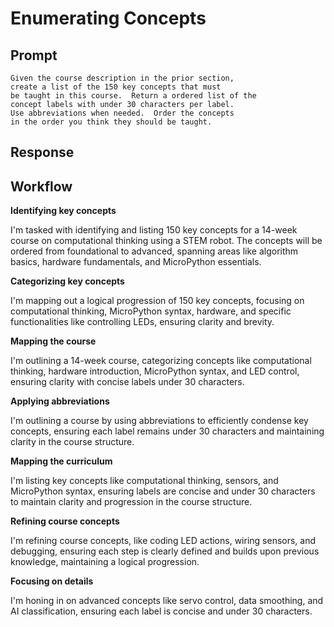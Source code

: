# Enumerating Concepts

## Prompt

```linenums="0"
Given the course description in the prior section,
create a list of the 150 key concepts that must
be taught in this course.  Return a ordered list of the
concept labels with under 30 characters per label.
Use abbreviations when needed.  Order the concepts
in the order you think they should be taught.
```

## Response



## Workflow

**Identifying key concepts**

I'm tasked with identifying and listing 150 key concepts for a 14-week course on computational thinking using a STEM robot. The concepts will be ordered from foundational to advanced, spanning areas like algorithm basics, hardware fundamentals, and MicroPython essentials.

**Categorizing key concepts**

I'm mapping out a logical progression of 150 key concepts, focusing on computational thinking, MicroPython syntax, hardware, and specific functionalities like controlling LEDs, ensuring clarity and brevity.

**Mapping the course**

I'm outlining a 14-week course, categorizing concepts like computational thinking, hardware introduction, MicroPython syntax, and LED control, ensuring clarity with concise labels under 30 characters.

**Applying abbreviations**

I'm outlining a course by using abbreviations to efficiently condense key concepts, ensuring each label remains under 30 characters and maintaining clarity in the course structure.

**Mapping the curriculum**

I'm listing key concepts like computational thinking, sensors, and MicroPython syntax, ensuring labels are concise and under 30 characters to maintain clarity and progression in the course structure.

**Refining course concepts**

I'm refining course concepts, like coding LED actions, wiring sensors, and debugging, ensuring each step is clearly defined and builds upon previous knowledge, maintaining a logical progression.

**Focusing on details**

I'm honing in on advanced concepts like servo control, data smoothing, and AI classification, ensuring each label is concise and under 30 characters.